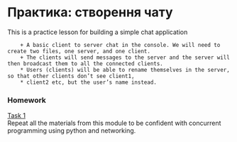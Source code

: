 # Практика: створення чату

This is a practice lesson for building a simple chat application
```no-highlight
    + A basic client to server chat in the console. We will need to create two files, one server, and one client.
    + The clients will send messages to the server and the server will then broadcast them to all the connected clients.
    * Users (clients) will be able to rename themselves in the server, so that other clients don’t see client1,
    * client2 etc, but the user’s name instead.
```


### Homework

[Task 1](https://github.com/mila-orishchuk/pythoncourse/blob/master/Lesson36)  
Repeat all the materials from this module to be confident with concurrent programming using python and networking.
